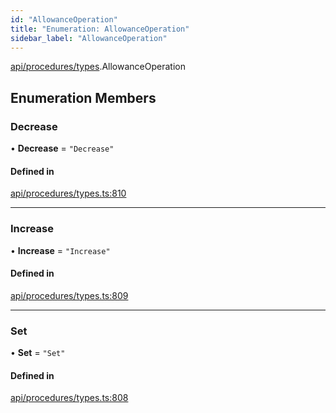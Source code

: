 ```yaml
---
id: "AllowanceOperation"
title: "Enumeration: AllowanceOperation"
sidebar_label: "AllowanceOperation"
---
```


[api/procedures/types](../../../../../modules/API/Procedures/Types/Types.md).AllowanceOperation

## Enumeration Members

### Decrease

• **Decrease** = ``"Decrease"``

#### Defined in

[api/procedures/types.ts:810](https://github.com/PolymeshAssociation/polymesh-sdk/blob/15be87e8/src/api/procedures/types.ts#L810)

___

### Increase

• **Increase** = ``"Increase"``

#### Defined in

[api/procedures/types.ts:809](https://github.com/PolymeshAssociation/polymesh-sdk/blob/15be87e8/src/api/procedures/types.ts#L809)

___

### Set

• **Set** = ``"Set"``

#### Defined in

[api/procedures/types.ts:808](https://github.com/PolymeshAssociation/polymesh-sdk/blob/15be87e8/src/api/procedures/types.ts#L808)
